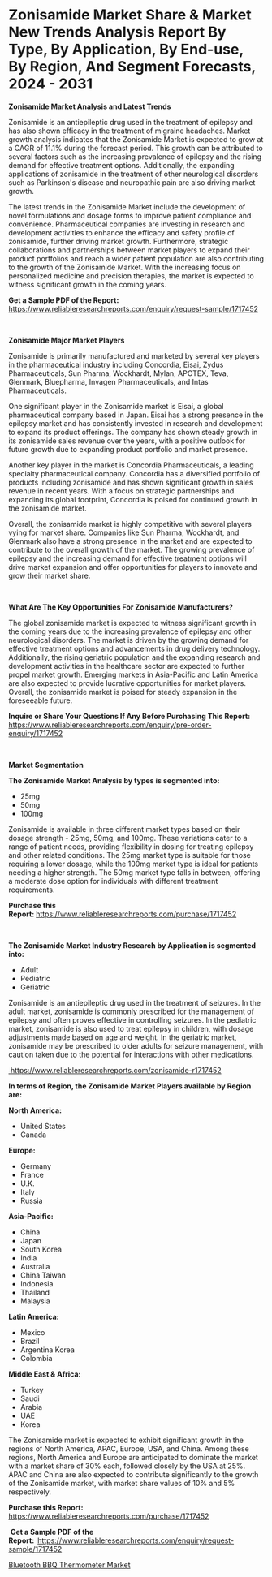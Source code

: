 <p><h1>Zonisamide Market Share & Market New Trends Analysis Report By Type, By Application, By End-use, By Region, And Segment Forecasts, 2024 - 2031</h1></p><p><strong>Zonisamide Market Analysis and Latest Trends</strong></p>
<p><p>Zonisamide is an antiepileptic drug used in the treatment of epilepsy and has also shown efficacy in the treatment of migraine headaches. Market growth analysis indicates that the Zonisamide Market is expected to grow at a CAGR of 11.1% during the forecast period. This growth can be attributed to several factors such as the increasing prevalence of epilepsy and the rising demand for effective treatment options. Additionally, the expanding applications of zonisamide in the treatment of other neurological disorders such as Parkinson's disease and neuropathic pain are also driving market growth.</p><p>The latest trends in the Zonisamide Market include the development of novel formulations and dosage forms to improve patient compliance and convenience. Pharmaceutical companies are investing in research and development activities to enhance the efficacy and safety profile of zonisamide, further driving market growth. Furthermore, strategic collaborations and partnerships between market players to expand their product portfolios and reach a wider patient population are also contributing to the growth of the Zonisamide Market. With the increasing focus on personalized medicine and precision therapies, the market is expected to witness significant growth in the coming years.</p></p>
<p><strong>Get a Sample PDF of the Report:&nbsp;</strong> <a href="https://www.reliableresearchreports.com/enquiry/request-sample/1717452">https://www.reliableresearchreports.com/enquiry/request-sample/1717452</a></p>
<p>&nbsp;</p>
<p><strong>Zonisamide Major Market Players</strong></p>
<p><p>Zonisamide is primarily manufactured and marketed by several key players in the pharmaceutical industry including Concordia, Eisai, Zydus Pharmaceuticals, Sun Pharma, Wockhardt, Mylan, APOTEX, Teva, Glenmark, Bluepharma, Invagen Pharmaceuticals, and Intas Pharmaceuticals.</p><p>One significant player in the Zonisamide market is Eisai, a global pharmaceutical company based in Japan. Eisai has a strong presence in the epilepsy market and has consistently invested in research and development to expand its product offerings. The company has shown steady growth in its zonisamide sales revenue over the years, with a positive outlook for future growth due to expanding product portfolio and market presence.</p><p>Another key player in the market is Concordia Pharmaceuticals, a leading specialty pharmaceutical company. Concordia has a diversified portfolio of products including zonisamide and has shown significant growth in sales revenue in recent years. With a focus on strategic partnerships and expanding its global footprint, Concordia is poised for continued growth in the zonisamide market.</p><p>Overall, the zonisamide market is highly competitive with several players vying for market share. Companies like Sun Pharma, Wockhardt, and Glenmark also have a strong presence in the market and are expected to contribute to the overall growth of the market. The growing prevalence of epilepsy and the increasing demand for effective treatment options will drive market expansion and offer opportunities for players to innovate and grow their market share.</p></p>
<p>&nbsp;</p>
<p><strong>What Are The Key Opportunities For Zonisamide Manufacturers?</strong></p>
<p><p>The global zonisamide market is expected to witness significant growth in the coming years due to the increasing prevalence of epilepsy and other neurological disorders. The market is driven by the growing demand for effective treatment options and advancements in drug delivery technology. Additionally, the rising geriatric population and the expanding research and development activities in the healthcare sector are expected to further propel market growth. Emerging markets in Asia-Pacific and Latin America are also expected to provide lucrative opportunities for market players. Overall, the zonisamide market is poised for steady expansion in the foreseeable future.</p></p>
<p><strong>Inquire or Share Your Questions If Any Before Purchasing This Report:</strong> <a href="https://www.reliableresearchreports.com/enquiry/pre-order-enquiry/1717452">https://www.reliableresearchreports.com/enquiry/pre-order-enquiry/1717452</a></p>
<p>&nbsp;</p>
<p><strong>Market Segmentation</strong></p>
<p><strong>The Zonisamide Market Analysis by types is segmented into:</strong></p>
<p><ul><li>25mg</li><li>50mg</li><li>100mg</li></ul></p>
<p><p>Zonisamide is available in three different market types based on their dosage strength - 25mg, 50mg, and 100mg. These variations cater to a range of patient needs, providing flexibility in dosing for treating epilepsy and other related conditions. The 25mg market type is suitable for those requiring a lower dosage, while the 100mg market type is ideal for patients needing a higher strength. The 50mg market type falls in between, offering a moderate dose option for individuals with different treatment requirements.</p></p>
<p><strong>Purchase this Report:&nbsp;</strong><a href="https://www.reliableresearchreports.com/purchase/1717452">https://www.reliableresearchreports.com/purchase/1717452</a></p>
<p>&nbsp;</p>
<p><strong>The Zonisamide Market Industry Research by Application is segmented into:</strong></p>
<p><ul><li>Adult</li><li>Pediatric</li><li>Geriatric</li></ul></p>
<p><p>Zonisamide is an antiepileptic drug used in the treatment of seizures. In the adult market, zonisamide is commonly prescribed for the management of epilepsy and often proves effective in controlling seizures. In the pediatric market, zonisamide is also used to treat epilepsy in children, with dosage adjustments made based on age and weight. In the geriatric market, zonisamide may be prescribed to older adults for seizure management, with caution taken due to the potential for interactions with other medications.</p></p>
<p><a href="https://www.reliableresearchreports.com/zonisamide-r1717452">&nbsp;https://www.reliableresearchreports.com/zonisamide-r1717452</a></p>
<p><strong>In terms of Region, the Zonisamide Market Players available by Region are:</strong></p>
<p>
    <p> <strong> North America: </strong>
        <ul>
            <li>United States</li>
            <li>Canada</li>
        </ul>
        </p> 
    <p> <strong> Europe: </strong>
        <ul>
            <li>Germany</li>
            <li>France</li>
            <li>U.K.</li>
            <li>Italy</li>
            <li>Russia</li>
        </ul>
        </p> 
    <p> <strong> Asia-Pacific: </strong>
        <ul>
            <li>China</li>
            <li>Japan</li>
            <li>South Korea</li>
            <li>India</li>
            <li>Australia</li>
            <li>China Taiwan</li>
            <li>Indonesia</li>
            <li>Thailand</li>
            <li>Malaysia</li>
        </ul>
        </p> 
    <p> <strong> Latin America: </strong>
        <ul>
            <li>Mexico</li>
            <li>Brazil</li>
            <li>Argentina Korea</li>
            <li>Colombia</li>
        </ul>
        </p> 
    <p> <strong> Middle East & Africa: </strong>
        <ul>
            <li>Turkey</li>
            <li>Saudi</li>
            <li>Arabia</li>
            <li>UAE</li>
            <li>Korea</li>
        </ul>
    </p>
    </p>
<p><p>The Zonisamide market is expected to exhibit significant growth in the regions of North America, APAC, Europe, USA, and China. Among these regions, North America and Europe are anticipated to dominate the market with a market share of 30% each, followed closely by the USA at 25%. APAC and China are also expected to contribute significantly to the growth of the Zonisamide market, with market share values of 10% and 5% respectively.</p></p>
<p><strong>Purchase this Report: </strong><a href="https://www.reliableresearchreports.com/purchase/1717452">https://www.reliableresearchreports.com/purchase/1717452</a></p>
<p>&nbsp;<strong>Get a Sample PDF of the Report:&nbsp;&nbsp;</strong><a href="https://www.reliableresearchreports.com/enquiry/request-sample/1717452">https://www.reliableresearchreports.com/enquiry/request-sample/1717452</a></p>
<p><strong></strong></p>
<p><p><a href="https://www.linkedin.com/pulse/bluetooth-bbq-thermometer-market-analysis-its-cagr-70blc">Bluetooth BBQ Thermometer Market</a></p></p>
